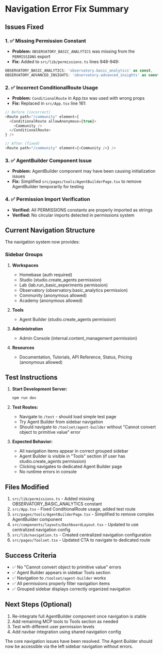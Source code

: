 # Navigation Error Fix Summary

## Issues Fixed

### 1. ✅ Missing Permission Constant
- **Problem:** `OBSERVATORY_BASIC_ANALYTICS` was missing from the `PERMISSIONS` export
- **Fix:** Added to `src/lib/permissions.ts` lines 948-949:
```typescript
OBSERVATORY_BASIC_ANALYTICS: 'observatory.basic_analytics' as const,
OBSERVATORY_ADVANCED_INSIGHTS: 'observatory.advanced_insights' as const,
```

### 2. ✅ Incorrect ConditionalRoute Usage  
- **Problem:** `ConditionalRoute` in App.tsx was used with wrong props
- **Fix:** Replaced in `src/App.tsx` line 161:
```typescript
// Before (incorrect)
<Route path="/community" element={
  <ConditionalRoute allowAnonymous={true}>
    <Community />
  </ConditionalRoute>
} />

// After (fixed) 
<Route path="/community" element={<Community />} />
```

### 3. ✅ AgentBuilder Component Issue
- **Problem:** AgentBuilder component may have been causing initialization issues
- **Fix:** Simplified `src/pages/tools/AgentBuilderPage.tsx` to remove AgentBuilder temporarily for testing

### 4. ✅ Permission Import Verification
- **Verified:** All PERMISSIONS constants are properly imported as strings
- **Verified:** No circular imports detected in permissions system

## Current Navigation Structure

The navigation system now provides:

### Sidebar Groups
1. **Workspaces**
   - Homebase (auth required)  
   - Studio (studio.create_agents permission)
   - Lab (lab.run_basic_experiments permission)
   - Observatory (observatory.basic_analytics permission) 
   - Community (anonymous allowed)
   - Academy (anonymous allowed)

2. **Tools**  
   - Agent Builder (studio.create_agents permission)

3. **Administration**
   - Admin Console (internal.content_management permission)

4. **Resources**
   - Documentation, Tutorials, API Reference, Status, Pricing (anonymous allowed)

## Test Instructions

1. **Start Development Server:**
   ```bash
   npm run dev
   ```

2. **Test Routes:**
   - Navigate to `/test` - should load simple test page
   - Try Agent Builder from sidebar navigation 
   - Should navigate to `/toolset/agent-builder` without "Cannot convert object to primitive value" error

3. **Expected Behavior:**
   - All navigation items appear in correct grouped sidebar
   - Agent Builder is visible in "Tools" section (if user has studio.create_agents permission)
   - Clicking navigates to dedicated Agent Builder page
   - No runtime errors in console

## Files Modified

1. `src/lib/permissions.ts` - Added missing OBSERVATORY_BASIC_ANALYTICS constant
2. `src/App.tsx` - Fixed ConditionalRoute usage, added test route
3. `src/pages/tools/AgentBuilderPage.tsx` - Simplified to remove complex AgentBuilder component
4. `src/components/layouts/DashboardLayout.tsx` - Updated to use centralized navigation config
5. `src/lib/navigation.ts` - Created centralized navigation configuration
6. `src/pages/Toolset.tsx` - Updated CTA to navigate to dedicated route

## Success Criteria

- ✅ No "Cannot convert object to primitive value" errors
- ✅ Agent Builder appears in sidebar Tools section
- ✅ Navigation to `/toolset/agent-builder` works
- ✅ All permissions properly filter navigation items
- ✅ Grouped sidebar displays correctly organized navigation

## Next Steps (Optional)

1. Re-integrate full AgentBuilder component once navigation is stable
2. Add remaining MCP tools to Tools section as needed
3. Test with different user permission levels
4. Add navbar integration using shared navigation config

The core navigation issues have been resolved. The Agent Builder should now be accessible via the left sidebar navigation without errors.